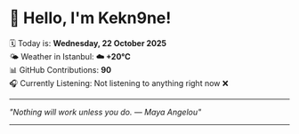 # 👋 Hello, I'm Kekn9ne!

🗓️ Today is: **Wednesday, 22 October 2025**  
🌤️ Weather in Istanbul: **☁️   +20°C**  
📊 GitHub Contributions: **90**  
🎧 Currently Listening: Not listening to anything right now ❌

---

_"Nothing will work unless you do. — *Maya Angelou*"_

---
